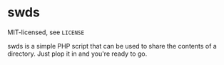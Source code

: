 swds
====

MIT-licensed, see `LICENSE`

swds is a simple PHP script that can be used to share the contents of a directory. Just plop it in and you're ready to go.